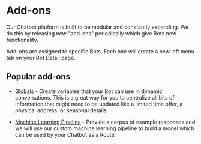 # Add-ons

Our Chatbot platform is built to be modular and constantly expanding.  We do this by releasing new "add-ons" periodically which give Bots new functionality.

Add-ons are assigned to specific Bots.  Each one will create a new left menu tab on your Bot Detail page.


## Popular add-ons

* [Globals](./globals) - Create variables that your Bot can use in dynamic conversations.  This is a great way for you to centralize all bits of information that might need to be updated like a limited time offer, a physical address, or seasonal details.

* [Machine Learning Pipeline](./ml-pipeline) - Provide a corpus of example responses and we will use our custom machine learning pipeline to build a model which can be used by your Chatbot as a Route.

